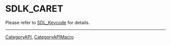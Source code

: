 # SDLK_CARET

Please refer to [SDL_Keycode](SDL_Keycode) for details.

----
[CategoryAPI](CategoryAPI), [CategoryAPIMacro](CategoryAPIMacro)

